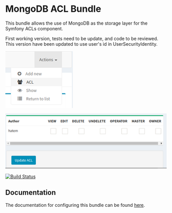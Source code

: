 MongoDB ACL Bundle
====================

This bundle allows the use of MongoDB as the storage layer for the Symfony ACLs component.

First working version, tests need to be update, and code to be reviewed. This version have been updated to use user's id in UserSecurityIdentity.  

![Image of User Acl](Resources/public/images/user-acl.png)

![Image of Acl Options](Resources/public/images/acl-options.png)

[![Build Status](https://travis-ci.org/hatemben/MongoDBAclBundle.svg?branch=master)](http://travis-ci.org/hatemben/MongoDBAclBundle)


Documentation
-------------

The documentation for configuring this bundle can be found [here](Resources/doc/index.rst).

